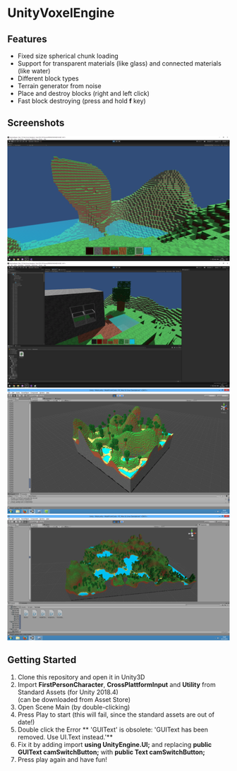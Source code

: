 # UnityVoxelEngine

## Features
- Fixed size spherical chunk loading
- Support for transparent materials (like glass) and connected materials (like water)
- Different block types
- Terrain generator from noise
- Place and destroy blocks (right and left click)
- Fast block destroying (press and hold **f** key)

## Screenshots
![screenshot1.png](screenshots/screenshot1.png)
![screenshot2.png](screenshots/screenshot2.png)
![screenshot3.png](screenshots/screenshot3.png)
![screenshot4.png](screenshots/screenshot4.png)

## Getting Started
1. Clone this repository and open it in Unity3D
2. Import **FirstPersonCharacter**,  **CrossPlattformInput** and **Utility** from Standard Assets (for Unity 2018.4)  
(can be downloaded from Asset Store)
3. Open Scene Main (by double-clicking)
4. Press Play to start (this will fail, since the standard assets are out of date!)
5. Double click the Error ** 'GUIText' is obsolete: 'GUIText has been removed. Use UI.Text instead.'**
6. Fix it by adding import **using UnityEngine.UI;** and replacing **public GUIText camSwitchButton;** with **public Text camSwitchButton;**
5. Press play again and have fun!
